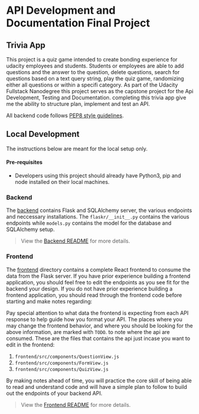 # API Development and Documentation Final Project

## Trivia App

This project is a quiz game intended to create bonding experience for udacity employees and students. Students or employees are able to add questions and the answer to the question, delete questions, search for questions based on a text query string, play the quiz game, randomizing either all questions or within a specifi category.
As part of the Udacity Fullstack Nanodegree this project serves as the capstone project for the Api Development, Testing and Documentation. completing this trivia app give me the ability to structure plan, implement and test an API.

All backend code follows [PEP8 style guidelines](https://www.python.org/dev/peps/pep-0008/).

## Local Development

The instructions below are meant for the local setup only.

#### Pre-requisites

- Developers using this project should already have Python3, pip and node installed on their local machines.

### Backend

The [backend](./backend/README.md) contains Flask and SQLAlchemy server, the various endpoints and neccessary installations. The `flaskr/__init__.py` contains the various endpoints while `models.py` contains the model for the database and SQLAlchemy setup.

> View the [Backend README](./backend/README.md) for more details.

### Frontend

The [frontend](./frontend/README.md) directory contains a complete React frontend to consume the data from the Flask server. If you have prior experience building a frontend application, you should feel free to edit the endpoints as you see fit for the backend your design. If you do not have prior experience building a frontend application, you should read through the frontend code before starting and make notes regarding:

Pay special attention to what data the frontend is expecting from each API response to help guide how you format your API. The places where you may change the frontend behavior, and where you should be looking for the above information, are marked with `TODO`. to note where the api are consumed. These are the files that contains the api just incase you want to edit in the frontend:

1. `frontend/src/components/QuestionView.js`
2. `frontend/src/components/FormView.js`
3. `frontend/src/components/QuizView.js`

By making notes ahead of time, you will practice the core skill of being able to read and understand code and will have a simple plan to follow to build out the endpoints of your backend API.

> View the [Frontend README](./frontend/README.md) for more details.

